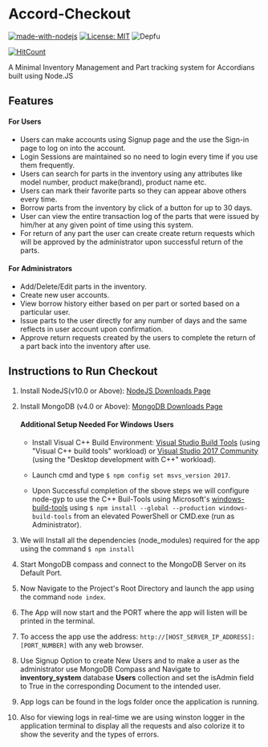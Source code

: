 # Accord-Checkout

[![made-with-nodejs](https://img.shields.io/badge/Made%20with-Node.js-green.svg?style=for-the-badge&logo=node.js)](https://nodejs.org/)
[![License: MIT](https://img.shields.io/badge/License-MIT-orange.svg?style=for-the-badge)](https://opensource.org/licenses/MIT)
![Depfu](https://img.shields.io/depfu/dwij2812/Accord-Checkout.svg?style=for-the-badge)


[![HitCount](http://hits.dwyl.io/dwij2812/Accord-Checkout.svg)](http://hits.dwyl.io/dwij2812/Accord-Checkout)


A Minimal Inventory Management and Part tracking system for Accordians built using Node.JS

## Features

#### For Users

  - Users can make accounts using Signup page and the use the Sign-in page to log on into the account.
  - Login Sessions are maintained so no need to login every time if you use them frequently.
  - Users can search for parts in the inventory using any attributes like model number, product make(brand), product name etc.
  - Users can mark their favorite parts so they can appear above others every time.
  -  Borrow parts from the inventory by click of a button for up to 30 days.
  -  User can view the entire transaction log of the parts that were issued by him/her at any given point of time using this system.
  -  For return of any part the user can create create return requests which will be approved by the administrator upon successful return of the parts.

#### For Administrators
  - Add/Delete/Edit parts in the inventory.
  - Create new user accounts.
  - View borrow history either based on per part or sorted based on a particular user.
  - Issue parts to the user directly for any number of days and the same reflects in user account upon confirmation.
  - Approve return requests created by the users to complete the return of a part back into the inventory after use.

## Instructions to Run Checkout

1. Install NodeJS(v10.0 or Above): [NodeJS Downloads Page](https://nodejs.org/en/download/)
2. Install MongoDB (v4.0 or Above): [MongoDB Downloads Page](https://www.mongodb.com/download-center/community)
   
   #### Additional Setup Needed For Windows Users
     -  Install Visual C++ Build Environment: [Visual Studio Build Tools](https://visualstudio.microsoft.com/thank-you-downloading-visual-studio/?sku=BuildTools)
   (using "Visual C++ build tools" workload) or [Visual Studio 2017 Community](https://visualstudio.microsoft.com/pl/thank-you-downloading-visual-studio/?sku=Community)
   (using the "Desktop development with C++" workload).
   
   - Launch cmd and type  `$ npm config set msvs_version 2017`.
   - Upon Successful completion of the sbove steps we will configure node-gyp to use the C++ Buil-Tools using Microsoft's [windows-build-tools](https://github.com/felixrieseberg/windows-build-tools) using `$ npm install --global --production windows-build-tools` from an elevated PowerShell or CMD.exe (run as Administrator).

3. We will Install all the dependencies (node_modules) required for the app using the command `$ npm install`

4. Start MongoDB compass and connect to the MongoDB Server on its Default Port.
5. Now Navigate to the Project's Root Directory and launch the app using the command `node index`.
6. The App will now start and the PORT where the app will listen will be printed in the terminal.
7. To access the app use the address: `http://[HOST_SERVER_IP_ADDRESS]:[PORT_NUMBER]` with any web browser.
8. Use Signup Option to create New Users and to make a user as the administrator use MongoDB Compass and Navigate to **inventory_system** database **Users** collection and set the isAdmin field to True in the corresponding Document to the intended user.
9. App logs can be found in the logs folder once the application is running.
10. Also for viewing logs in real-time we are using winston logger in the application terminal to display all the requests and also colorize it to show the severity and the types of errors.
